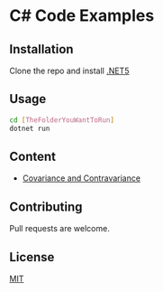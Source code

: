 # C# Code Examples

## Installation
Clone the repo and install [.NET5](https://dotnet.microsoft.com/download/dotnet/5.0)

## Usage
```bash
cd [TheFolderYouWantToRun]
dotnet run
```

## Content

- [Covariance and Contravariance](CovarianceAndContravariance/README.md)


## Contributing
Pull requests are welcome. 

## License
[MIT](https://choosealicense.com/licenses/mit/)